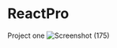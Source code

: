 # ReactPro
Project one
![Screenshot (175)](https://user-images.githubusercontent.com/79052338/176132121-fa11e733-5a42-4227-9381-a5c47125ec8a.png)
